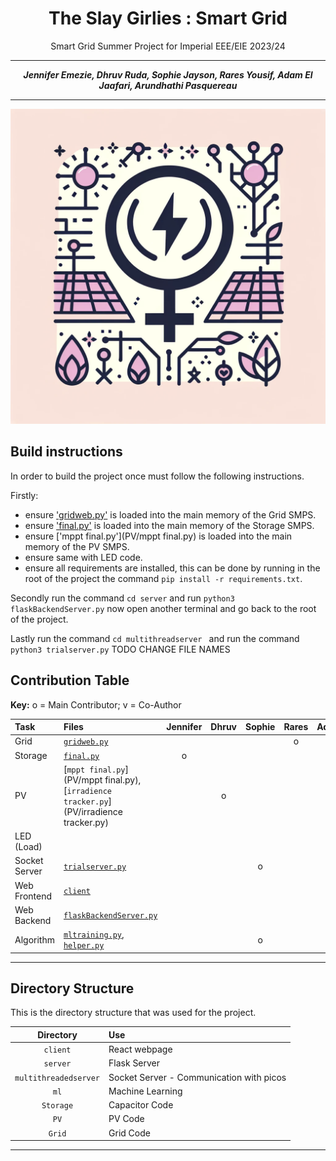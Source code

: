 <center>

# The Slay Girlies : Smart Grid
Smart Grid Summer Project for Imperial EEE/EIE 2023/24

---

**_Jennifer Emezie, Dhruv Ruda, Sophie Jayson, Rares Yousif, Adam El Jaafari, Arundhathi Pasquereau_**

---

</center>

![Logo](./client/src/assets/logo.png)

## Build instructions
In order to build the project once must follow the following instructions.

Firstly:
- ensure ['gridweb.py'](Grid/gridweb.py) is loaded into the main memory of the Grid SMPS.
- ensure ['final.py'](Storage/final.py) is loaded into the main memory of the Storage SMPS.
- ensure ['mppt final.py'](PV/mppt final.py) is loaded into the main memory of the PV SMPS.
- ensure  same with LED code.
- ensure all requirements are installed, this can be done by running in the root of the project the command `pip install -r requirements.txt`.

Secondly run the command `cd server` and run `python3 flaskBackendServer.py` now open another terminal and go back to the root of the project.

Lastly run  the command `cd multithreadserver ` and run the command  `python3 trialserver.py` TODO CHANGE FILE NAMES

## Contribution Table

**Key:** o = Main Contributor; v = Co-Author


| Task                | Files                                                                                                                                     | Jennifer | Dhruv | Sophie | Rares | Adam | Arundhathi |
|:--------------------|:------------------------------------------------------------------------------------------------------------------------------------------|:--------:|:-----:|:------:|:-----:|:----:|:----------:|
| Grid                | [`gridweb.py`](Grid/gridweb.py)                                                                                                            |          |       |        |   o   |      |            |
| Storage             | [`final.py`](Storage/final.py)                                                                                                                       |    o     |       |        |       |      |            |
| PV                  | [`mppt final.py`](PV/mppt final.py), [`irradience tracker.py`](PV/irradience tracker.py)                                                                                                             |          |   o   |        |       |      |            |
| LED (Load)          |                                                                                                                     |          |       |        |       |      |     o      |
| Socket Server       | [`trialserver.py`](multithreadserver/trialserver.py)                                                                                                                     |          |       |   o    |       |      |            |
| Web Frontend        | [`client`](client)                                                                                                                       |          |       |        |       |   o  |            |
| Web Backend         | [`flaskBackendServer.py`](server/flaskBackendServer.py)                                                                                                             |          |       |        |       |   o  |            |
| Algorithm           | [`mltraining.py`](ml/mltraining.py), [`helper.py`](multithreadserver/helper.py)                                                                                                                     |          |       |   o    |       |   o  |            |

___
## Directory Structure
This is the directory structure that was used for the project.

Directory    | Use
:-----------:|:------------------------------------------------
`client`     | React webpage
`server`     | Flask Server
`multithreadedserver`         | Socket Server - Communication with picos
`ml`         | Machine Learning 
`Storage`    | Capacitor Code
`PV`         | PV Code
`Grid`       | Grid Code
___

